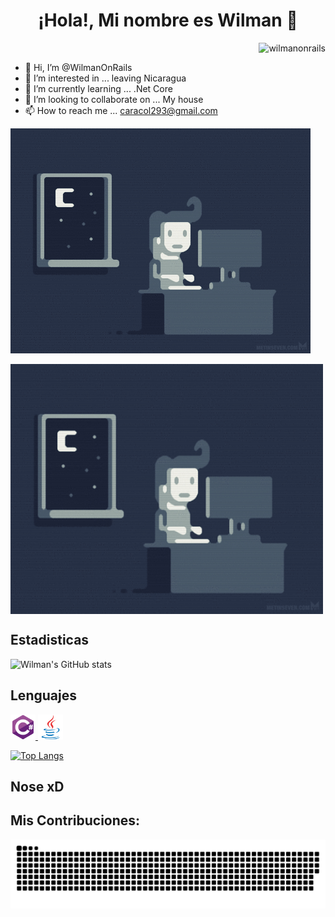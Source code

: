 <h1 align="center">¡Hola!, Mi nombre es Wilman 👋</h1>
<p align="right"> <img src="https://komarev.com/ghpvc/?username=wilmanonrails&label=Profile%20views&color=0e75b6&style=flat" alt="wilmanonrails" /> </p>

- 👋 Hi, I’m @WilmanOnRails
- 👀 I’m interested in ... leaving Nicaragua 
- 🌱 I’m currently learning ... .Net Core
- 💞️ I’m looking to collaborate on ...  My house
- 📫 How to reach me ... caracol293@gmail.com

![](https://github.com/WilmanOnRails/WilmanOnRails/blob/main/e426702edf874b181aced1e2fa5c6cde.gif)
<p><img align = "center" alt="coding" width="500" height="400" src="https://github.com/WilmanOnRails/WilmanOnRails/blob/main/e426702edf874b181aced1e2fa5c6cde.gif" /></p>





## Estadisticas
<!---recuerda que tienes puesto los commits totales en true para no ver el año en el que estas(2022)--->
![Wilman's GitHub stats](https://github-readme-stats.vercel.app/api?username=WilmanOnRails&theme=chartreuse-dark&show_icons=true&count_private=true&include_all_commits=true)

## Lenguajes
<p align="left"> <a href="https://www.w3schools.com/cs/" target="_blank" rel="noreferrer"> <img src="https://raw.githubusercontent.com/devicons/devicon/master/icons/csharp/csharp-original.svg" alt="csharp" width="40" height="40"/> </a> <a href="https://www.java.com" target="_blank" rel="noreferrer"> <img src="https://raw.githubusercontent.com/devicons/devicon/master/icons/java/java-original.svg" alt="java" width="40" height="40"/> </a> </p>

[![Top Langs](https://github-readme-stats.vercel.app/api/top-langs/?username=WilmanOnRails&theme=chartreuse-dark)](https://github.com/anuraghazra/github-readme-stats)







## Nose xD







## Mis Contribuciones: 
![snake gif](https://github.com/WilmanOnRails/WilmanOnRails/blob/output/github-contribution-grid-snake.svg)



<!---
WilmanOnRails/WilmanOnRails is a ✨ special ✨ repository because its `README.md` (this file) appears on your GitHub profile.
You can click the Preview link to take a look at your changes.
--->
